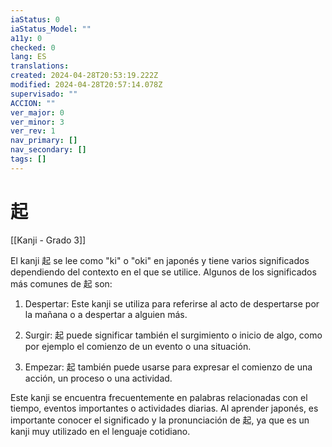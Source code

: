 ```yaml
---
iaStatus: 0
iaStatus_Model: ""
a11y: 0
checked: 0
lang: ES
translations: 
created: 2024-04-28T20:53:19.222Z
modified: 2024-04-28T20:57:14.078Z
supervisado: ""
ACCION: ""
ver_major: 0
ver_minor: 3
ver_rev: 1
nav_primary: []
nav_secondary: []
tags: []
---
```

# 起

[[Kanji - Grado 3]]

El kanji 起 se lee como "ki" o "oki" en japonés y tiene varios significados dependiendo del contexto en el que se utilice. Algunos de los significados más comunes de 起 son:

1. Despertar: Este kanji se utiliza para referirse al acto de despertarse por la mañana o a despertar a alguien más.

2. Surgir: 起 puede significar también el surgimiento o inicio de algo, como por ejemplo el comienzo de un evento o una situación.

3. Empezar: 起 también puede usarse para expresar el comienzo de una acción, un proceso o una actividad.

Este kanji se encuentra frecuentemente en palabras relacionadas con el tiempo, eventos importantes o actividades diarias. Al aprender japonés, es importante conocer el significado y la pronunciación de 起, ya que es un kanji muy utilizado en el lenguaje cotidiano.
